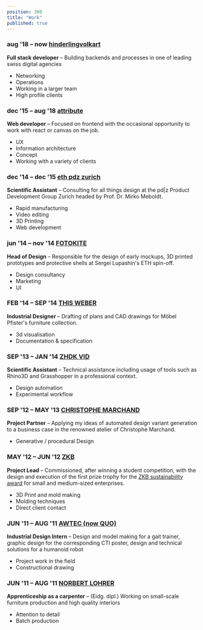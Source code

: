```yaml
---
position: 300
title: "Work"
published: true
---
```


### aug '18 – now **[hinderlingvolkart](https://www.hinderlingvolkart.com/)**

<span>

**Full stack developer** – Building backends and processes in one of leading swiss digital agencies

- Networking
- Operations
- Working in a larger team
- High profile clients

</span>

### dec '15 – aug '18 **[attribute](https://www.attribute.ch)**

<span>

**Web developer** – Focused on frontend with the occasional opportunity to work with react or canvas on the job.  

- UX
- Information architecture
- Concept
- Working with a variety of clients

</span>

### dec '14 – dec '15 **[eth pdz zurich](http://www.pdz.ethz.ch/)**

<span>

**Scientific Assistant** – Consulting for all things design at the pd|z Product Development Group Zurich headed by Prof. Dr. Mirko Meboldt.
- Rapid manufacturing
- Video editing
- 3D Printing
- Web development

</span>

### jun '14 – nov '14 **[FOTOKITE](https://fotokite.com/)**

<span>

**Head of Design** – Responsible for the design of early mockups, 3D printed prototypes and protective shells at Sergei Lupashin's ETH spin-off.
- Design consultancy
- Marketing
- UI

</span>

### FEB '14 – SEP '14 **[THIS WEBER](https://www.thisweber.com/)**

<span>

**Industrial Designer** – Drafting of plans and CAD drawings for Möbel Pfister's furniture collection.
- 3d visualisation
- Documentation & specification

</span>

### SEP '13 – JAN '14 **[ZHDK VID](https://industrialdesign.zhdk.ch/)**

<span>

**Scientific Assistant** – Technical assistance including usage of tools such as Rhino3D and Grasshopper in a professional context.
- Design automation
- Experimental workflow

</span>

### SEP '12 – MAY '13 **[CHRISTOPHE MARCHAND](http://www.christophemarchand.ch/)**

<span>

**Project Partner** – Applying my ideas of automated design variant generation to a business case in the renowned atelier of Christophe Marchand.
- Generative / procedural Design

</span>

### MAY '12 – JUN '12 **[ZKB](https://www.zkb.ch)**

<span>

**Project Lead** – Commissioned, after winning a student competition, with the design and execution of the first prize trophy for the [ZKB sustainability award](https://www.zkb.ch/de/uu/sp/umwelt-mobilitaet/umweltschutz/nachhaltigkeitspreis) for small and medium-sized enterprises.
- 3D Print and mold making
- Molding techniques
- Direct client contact

</span>


### JUN '11 – AUG '11 **[AWTEC (now QUO)](https://www.quo.ch/en/)**

<span>

**Industrial Design Intern** – Design and model making for a gait trainer, graphic design for the corresponding CTI poster, design and technical solutions for a humanoid robot
- Project work in the field
- Constructional drawing

</span>

### JUN '11 – AUG '11 **[NORBERT LOHRER](https://lohrer.ch/)**

<span>

**Apprenticeship as a carpenter** – (Eidg. dipl.) Working on small-scale furniture production and high quality interiors
- Attention to detail
- Batch production

</span>
